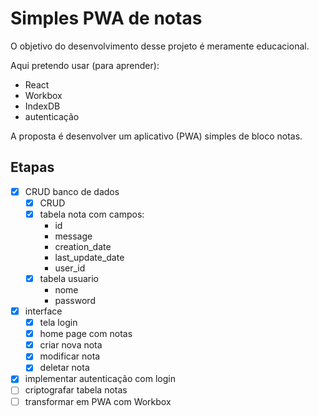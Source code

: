 # Simples PWA de notas

O objetivo do desenvolvimento desse projeto é meramente educacional.

Aqui pretendo usar (para aprender):

- React
- Workbox
- IndexDB
- autenticação

A proposta é desenvolver um aplicativo (PWA) simples de bloco notas.

## Etapas

- [x] CRUD banco de dados
    - [x] CRUD
    - [x] tabela nota com campos:
        - id
        - message
        - creation_date
        - last_update_date
        - user_id
    - [x] tabela usuario
        - nome
        - password
- [x] interface
    - [x] tela login
    - [x] home page com notas
    - [x] criar nova nota
    - [x] modificar nota
    - [x] deletar nota
- [x] implementar autenticação com login
- [ ] criptografar tabela notas
- [ ] transformar em PWA com Workbox
